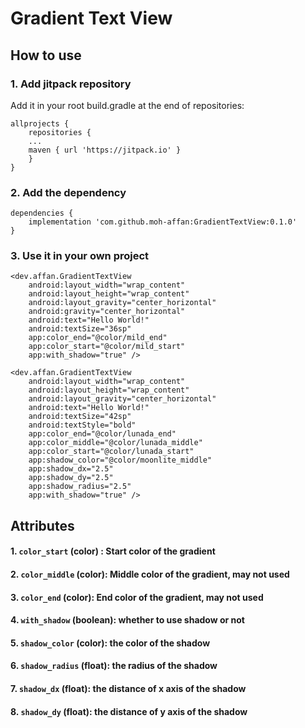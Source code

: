 # Gradient Text View

## How to use

### 1. Add jitpack repository
Add it in your root build.gradle at the end of repositories:

```
allprojects {
    repositories {
	...
	maven { url 'https://jitpack.io' }
    }
}
```

### 2. Add the dependency

```
dependencies {
    implementation 'com.github.moh-affan:GradientTextView:0.1.0'
}
```

### 3. Use it in your own project
```
<dev.affan.GradientTextView
    android:layout_width="wrap_content"
    android:layout_height="wrap_content"
    android:layout_gravity="center_horizontal"
    android:gravity="center_horizontal"
    android:text="Hello World!"
    android:textSize="36sp"
    app:color_end="@color/mild_end"
    app:color_start="@color/mild_start"
    app:with_shadow="true" />

<dev.affan.GradientTextView
    android:layout_width="wrap_content"
    android:layout_height="wrap_content"
    android:layout_gravity="center_horizontal"
    android:text="Hello World!"
    android:textSize="42sp"
    android:textStyle="bold"
    app:color_end="@color/lunada_end"
    app:color_middle="@color/lunada_middle"
    app:color_start="@color/lunada_start"
    app:shadow_color="@color/moonlite_middle"
    app:shadow_dx="2.5"
    app:shadow_dy="2.5"
    app:shadow_radius="2.5"
    app:with_shadow="true" />
```

## Attributes
#### 1. `color_start` (color) : Start color of the gradient
#### 2. `color_middle` (color): Middle color of the gradient, may not used
#### 3. `color_end` (color): End color of the gradient, may not used
#### 4. `with_shadow` (boolean): whether to use shadow or not 
#### 5. `shadow_color` (color): the color of the shadow 
#### 6. `shadow_radius` (float): the radius of the shadow 
#### 7. `shadow_dx` (float): the distance of x axis of the shadow 
#### 8. `shadow_dy` (float): the distance of y axis of the shadow 

